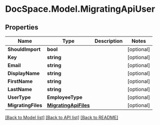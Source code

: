 # DocSpace.Model.MigratingApiUser

## Properties

Name | Type | Description | Notes
------------ | ------------- | ------------- | -------------
**ShouldImport** | **bool** |  | [optional] 
**Key** | **string** |  | [optional] 
**Email** | **string** |  | [optional] 
**DisplayName** | **string** |  | [optional] 
**FirstName** | **string** |  | [optional] 
**LastName** | **string** |  | [optional] 
**UserType** | **EmployeeType** |  | [optional] 
**MigratingFiles** | [**MigratingApiFiles**](.md) |  | [optional] 

[[Back to Model list]](../README.md#documentation-for-models) [[Back to API list]](../README.md#documentation-for-api-endpoints) [[Back to README]](../README.md)


